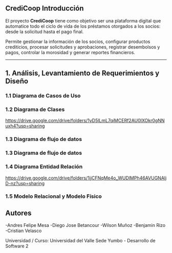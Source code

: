 ## CrediCoop Introducción
El proyecto **CrediCoop** tiene como objetivo ser una plataforma digital que automatice todo el ciclo de vida de los préstamos otorgados a los socios: desde la solicitud hasta el pago final.

Permite gestionar la información de los socios, configurar productos crediticios, procesar solicitudes y aprobaciones, registrar desembolsos y pagos, controlar la morosidad y generar reportes financieros.


---
##  1. Análisis, Levantamiento de Requerimientos y Diseño 

### 1.1 Diagrama de Casos de Uso

### 1.2 Diagrama de Clases
https://drive.google.com/drive/folders/1yD5lLmL7qiMCERf2AU0IXOkr0gNNuxh4?usp=sharing

### 1.3 Diagrama de flujo de datos

### 1.3 Diagrama de flujo de datos

### 1.4 Diagrama Entidad Relación
https://drive.google.com/drive/folders/1ijCFNqMe4o_WUDlMPh46AVUGNAljD-nz?usp=sharing

### 1.5 Modelo Relacional y Modelo Físico


## Autores
 -Andres Felipe Mesa
 -Diego Jose Betancour
 -Wilson Muñoz
 -Benjamin Rizo
 -Cristian Velasco 


Universidad / Curso: Universidad del Valle Sede Yumbo - Desarrollo de Software 2
